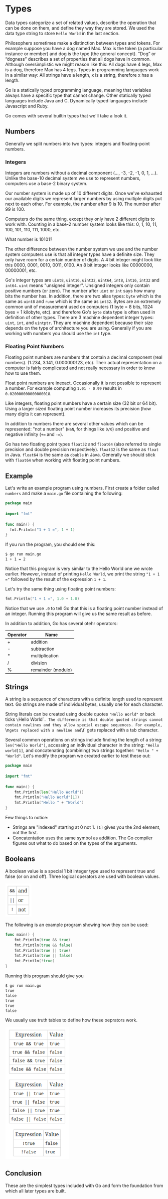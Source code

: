 # Types

Data types categorize a set of related values, describe the operation that can
be done on them, and define they way they are stored. We used the data type
string to store `Hello World` in the last section.

Philosophers sometimes make a distinction between types and tokens. For example
suppose you have a dog named Max. Max is the token (a particular instance or
member) and dog is the type (the general concept). “Dog” or “dogness” describes
a set of properties that all dogs have in common. Although oversimplistic we
might reason like this: All dogs have 4 legs, Max is a dog, therefore Max has 4
legs. Types in programming languages work in a similar way: All strings have a
length, x is a string, therefore x has a length.

Go is a statically typed programming language, meaning that variables always
have a specific type that cannot change. Other statically typed languages
include Java and C. Dynamically typed langauges include Javascript and Ruby.

Go comes with several builtin types that we'll take a look it.

## Numbers

Generally we split numbers into two types: integers and floating-point numbers.

### Integers

Integers are numbers without a decimal component (..., -3, -2, -1, 0, 1, ...).
Unlike the base-10 decimal system we use to represent numbers, computers use a
base-2 binary system.

Our number system is made up of 10 different digits. Once we've exhausted our
available digits we represent larger numbers by using multiple digits put next
to each other. For example, the number after 9 is 10. The number after 99 is
100.

Computers do the same thing, except they only have 2 different digits to work
with. Counting in a base-2 number system looks like this: 0, 1, 10, 11, 100,
101, 110, 111, 1000, etc.

What number is 10101?

The other difference between the number system we use and the number system
computers use is that all integer types have a definite size. They only have
room for a certain number of digits. A 4 bit integer might look like this 0000,
0001, 0010, 0011, 0100. An 8 bit integer looks like 00000000, 00000001, etc.

Go's integer types are `uint8`, `uint16`, `uint32`, `uint64`, `int8`, `int16`,
`int32` and `int64`. `uint` means "unsigned integer". Unsigned integers only
contain positive numbers (or zero). The number after `uint` or `int` says how
many bits the number has. In addition, there are two alias types: `byte` which
is the same as `uint8` and `rune` which is the same as `int32`. Bytes are an
extremely common unit of measurement used on computers (1 byte = 8 bits, 1024
byes = 1 kilobyte, etc). and therefore Go's `byte` data type is often used in
definition of other types. There are 3 machine dependent integer types: `uint`,
`int`, and `uintptr`. They are machine dependent because their size depends on
the type of architecture you are using. Generally if you are working with
numbers you should use the `int` type.

### Floating Point Numbers

Floating point numbers are numbers that contain a decimal component (real
numbers). (1.234, 3.141, 0.000000123, etc). Their actual representation on a
computer is fairly complicated and not really necessary in order to know how to
use them.

Float point numbers are inexact. Occasionally it is not possible to represent a
number. For example computing `1.01 - 0.99` results in `0.020000000000000018`.

Like integers, floating point numbers have a certain size (32 bit or 64 bit).
Using a larger sized floating point number increases its precision (how many
digits it can represent).

In addition to numbers there are several other values which can be represented:
"not a number" (`NaN`, for things like `0/0`) and positive and negative
infinity (`+∞` and `-∞`).

Go has two floating point types `float32` and `float64` (also referred to
single precision and double precision respectively). `float32` is the same as
`float` in Java. `float64` is the same as `double` in Java. Generally we should
stick with `float64` when working with floating point numbers.

## Example

Let's write an example program using numbers. First create a folder called
`numbers` and make a `main.go` file containing the following:

```go
package main

import "fmt"

func main() {
  fmt.Pritnln("1 + 1 =", 1 + 1)
}
```

If you run the program, you should see this:

    $ go run main.go
    1 + 1 = 2

Notice that this program is very similar to the Hello World one we wrote
earlier. However, instead of printing `Hello World`, we print the string
`"1 + 1 ="` followed by the result of the expression `1 + 1`.

Let's try the same thing using floating point numbers:

```go
fmt.Println("1 + 1 =", 1.0 + 1.0)
```

Notice that we use `.0` to tell Go that this is a floating point number instead
of an integer. Running this program will give us the same result as before.

In addition to addition, Go has several otehr operators:

| Operator | Name               |
| -------- | ------------------ |
| +        | addition           |
| -        | subtraction        |
| *        | multiplication     |
| /        | division           |
| %        | remainder (modulo) |

## Strings

A string is a sequence of characters with a definite length used to represent
text. Go strings are made of individual bytes, usually one for each character.

String literals can be created using double quotes `"Hello World"` or back
ticks `\`Hello World\``. The difference is that double quoted strings cannot
contain newlines and they allow special escape sequences. For example, `\n`
gets replaced with a newline and `\t` gets replaced with a tab character.

Several common operations on strings include finding the length of a string:
`len("Hello World")`, accessing an individual character in the string: `"Hello
world[1]`, and concatenating (combining) two strings together: `"Hello " +
"World"`. Let's modify the program we created earlier to test these out:

```go
package main

import "fmt"

func main() {
    fmt.Println(len("Hello World"))
    fmt.Println("Hello World"[1])
    fmt.Println("Hello " + "World")
}
```
Few things to notice:

* Strings are "indexed" starting at 0 not 1. `[1]` gives you the 2nd element,
  not the first.
* Concatentation uses the same symbol as addition. The Go compiler figures out
  what to do based on the types of the arguments.

## Booleans

A boolean value is a special 1 bit integer type used to represent true and
false (or on and off). Three logical operators are used with boolean values.

![Boolean Operators](boolean_operators.png)

The following is an example program showing how they can be used:

```go
func main() {
    fmt.Println(true && true)
    fmt.Println(true && false)
    fmt.Println(true || true)
    fmt.Println(true || false)
    fmt.Println(!true)
}
```

Running this program should give you

    $ go run main.go
    true
    false
    true
    true
    false

We usually use truth tables to define how these oeprators work.

![Truth Tables](truth_tables.png)

## Conclusion

These are the simplest types included with Go and form the foundation from
which all later types are built.
